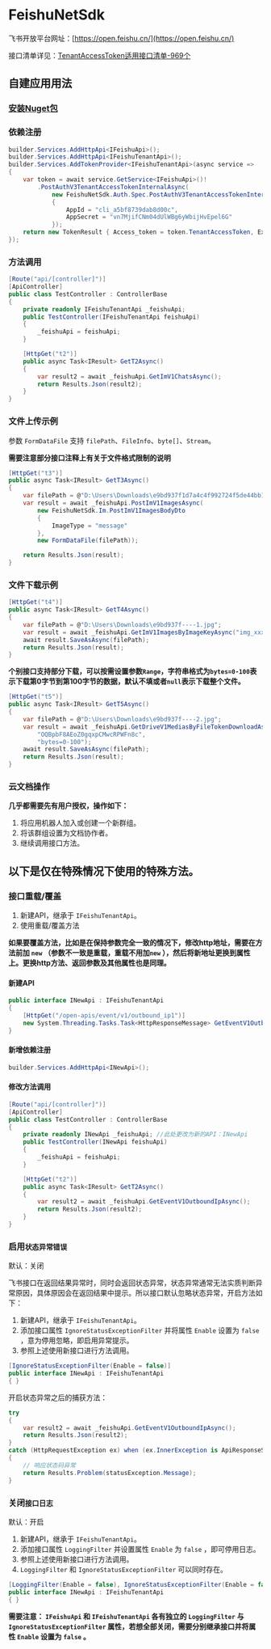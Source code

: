 # FeishuNetSdk

飞书开放平台网址：[https://open.feishu.cn/](https://open.feishu.cn/)

接口清单详见：[TenantAccessToken适用接口清单-969个](https://github.com/vicenteyu/FeishuNetSdk/blob/main/TenantAccessList.md)

## 自建应用用法

### [安装Nuget包](https://www.nuget.org/packages/FeishuNetSdk/)

### 依赖注册
```csharp
builder.Services.AddHttpApi<IFeishuApi>();
builder.Services.AddHttpApi<IFeishuTenantApi>();
builder.Services.AddTokenProvider<IFeishuTenantApi>(async service =>
{
    var token = await service.GetService<IFeishuApi>()!
        .PostAuthV3TenantAccessTokenInternalAsync(
            new FeishuNetSdk.Auth.Spec.PostAuthV3TenantAccessTokenInternalBodyDto
            {
                AppId = "cli_a5bf8739dab8d00c",
                AppSecret = "vn7MjifCNm04dUlWBg6yWbijHvEpel6G"
            });
    return new TokenResult { Access_token = token.TenantAccessToken, Expires_in = token.Expire };
});
```

### 方法调用
```csharp
[Route("api/[controller]")]
[ApiController]
public class TestController : ControllerBase
{
    private readonly IFeishuTenantApi _feishuApi;
    public TestController(IFeishuTenantApi feishuApi)
    {
        _feishuApi = feishuApi;
    }

    [HttpGet("t2")]
    public async Task<IResult> GetT2Async()
    {
        var result2 = await _feishuApi.GetImV1ChatsAsync();
        return Results.Json(result2);
    }
}
```

### 文件上传示例
参数 `FormDataFile` 支持 `filePath`、`FileInfo`、`byte[]`、`Stream`。

**需要注意部分接口注释上有关于文件格式限制的说明**
```csharp
[HttpGet("t3")]
public async Task<IResult> GetT3Async()
{
    var filePath = @"D:\Users\Downloads\e9bd937f1d7a4c4f992724f5de44bb14.jpg";
    var result = await _feishuApi.PostImV1ImagesAsync(
        new FeishuNetSdk.Im.PostImV1ImagesBodyDto
        {
            ImageType = "message"
        },
        new FormDataFile(filePath));

    return Results.Json(result);
}
```
### 文件下载示例
```csharp
[HttpGet("t4")]
public async Task<IResult> GetT4Async()
{
    var filePath = @"D:\Users\Downloads\e9bd937f----1.jpg";
    var result = await _feishuApi.GetImV1ImagesByImageKeyAsync("img_xxxx-fbdc-4c36-b17c-ac8aa1aee7dg");
    await result.SaveAsAsync(filePath);
    return Results.Json(result);
}
```

**个别接口支持部分下载，可以按需设置参数`Range`，字符串格式为`bytes=0-100`表示下载第0字节到第100字节的数据，默认不填或者`null`表示下载整个文件。**
```csharp
[HttpGet("t5")]
public async Task<IResult> GetT5Async()
{
    var filePath = @"D:\Users\Downloads\e9bd937f----2.jpg";
    var result = await _feishuApi.GetDriveV1MediasByFileTokenDownloadAsync(
        "OQBpbF8AEoZ0gqxpCMwcRPWFn8c",
        "bytes=0-100");
    await result.SaveAsAsync(filePath);
    return Results.Json(result);
}
```

### 云文档操作
**几乎都需要先有用户授权，操作如下：**
1. 将应用机器人加入或创建一个新群组。
1. 将该群组设置为文档协作者。
1. 继续调用接口方法。


## 以下是仅在特殊情况下使用的特殊方法。
### 接口重载/覆盖
1. 新建API，继承于 `IFeishuTenantApi`。
1. 使用重载/覆盖方法

**如果要覆盖方法，比如是在保持参数完全一致的情况下，修改http地址，需要在方法前加 `new` （参数不一致是重载，重载不用加`new` ），然后将新地址更换到属性上。更换http方法、返回参数及其他属性也是同理。**

#### 新建API
```csharp
public interface INewApi : IFeishuTenantApi
{
    [HttpGet("/open-apis/event/v1/outbound_ip1")]
    new System.Threading.Tasks.Task<HttpResponseMessage> GetEventV1OutboundIpAsync();
}
```

#### 新增依赖注册
```csharp
builder.Services.AddHttpApi<INewApi>();
```

#### 修改方法调用
```csharp
[Route("api/[controller]")]
[ApiController]
public class TestController : ControllerBase
{
    private readonly INewApi _feishuApi; //此处更改为新的API：INewApi
    public TestController(INewApi feishuApi)
    {
        _feishuApi = feishuApi;
    }

    [HttpGet("t2")]
    public async Task<IResult> GetT2Async()
    {
        var result2 = await _feishuApi.GetEventV1OutboundIpAsync();
        return Results.Json(result2);
    }
}
```

### 启用`状态异常错误`
默认：关闭

飞书接口在返回结果异常时，同时会返回状态异常，状态异常通常无法实质判断异常原因，具体原因会在返回结果中提示。所以接口默认忽略状态异常，开启方法如下：

1. 新建API，继承于 `IFeishuTenantApi`。
1. 添加接口属性 `IgnoreStatusExceptionFilter` 并将属性 `Enable` 设置为 `false` ，意为停用忽略，即启用异常提示。
1. 参照上述使用新接口进行方法调用。
```csharp
[IgnoreStatusExceptionFilter(Enable = false)]
public interface INewApi : IFeishuTenantApi
{ }
```
开启状态异常之后的捕获方法：
```csharp
try
{
    var result2 = await _feishuApi.GetEventV1OutboundIpAsync();
    return Results.Json(result2);
}
catch (HttpRequestException ex) when (ex.InnerException is ApiResponseStatusException statusException)
{
    // 响应状态码异常
    return Results.Problem(statusException.Message);
}
```

### 关闭`接口日志`
默认：开启

1. 新建API，继承于 `IFeishuTenantApi`。
1. 添加接口属性 `LoggingFilter` 并设置属性 `Enable` 为 `false` ，即可停用日志。
1. 参照上述使用新接口进行方法调用。
1. `LoggingFilter` 和 `IgnoreStatusExceptionFilter` 可以同时存在。
```csharp
[LoggingFilter(Enable = false), IgnoreStatusExceptionFilter(Enable = false)]
public interface INewApi : IFeishuTenantApi
{ }
```

**需要注意： `IFeishuApi` 和 `IFeishuTenantApi` 各有独立的 `LoggingFilter` 与 `IgnoreStatusExceptionFilter` 属性，若想全部关闭，需要分别继承接口并将属性 `Enable` 设置为 `false` 。**